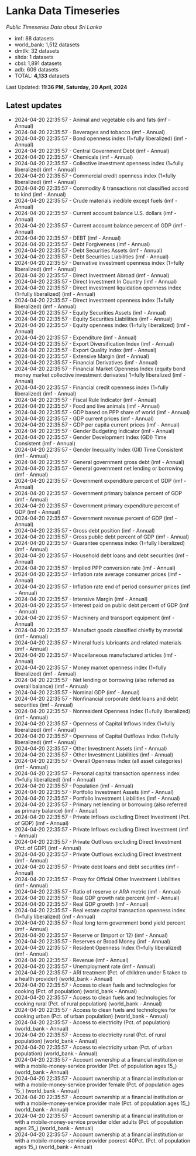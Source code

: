 # Lanka Data Timeseries
*Public Timeseries Data about Sri Lanka*

* imf: 88 datasets
* world_bank: 1,512 datasets
* dmtlk: 32 datasets
* sltda: 1 datasets
* cbsl: 1,891 datasets
* adb: 609 datasets
* TOTAL: **4,133** datasets

Last Updated: **11:36 PM, Saturday, 20 April, 2024**

## Latest updates

* 2024-04-20 22:35:57 - Animal and vegetable oils and fats (imf - Annual)
* 2024-04-20 22:35:57 - Beverages and tobacco (imf - Annual)
* 2024-04-20 22:35:57 - Bond openness index (1=fully liberalized) (imf - Annual)
* 2024-04-20 22:35:57 - Central Government Debt (imf - Annual)
* 2024-04-20 22:35:57 - Chemicals (imf - Annual)
* 2024-04-20 22:35:57 - Collective investment openness index (1=fully liberalized) (imf - Annual)
* 2024-04-20 22:35:57 - Commercial credit openness index (1=fully liberalized) (imf - Annual)
* 2024-04-20 22:35:57 - Commodity & transactions not classified accord to kind (imf - Annual)
* 2024-04-20 22:35:57 - Crude materials inedible except fuels (imf - Annual)
* 2024-04-20 22:35:57 - Current account balance U.S. dollars (imf - Annual)
* 2024-04-20 22:35:57 - Current account balance percent of GDP (imf - Annual)
* 2024-04-20 22:35:57 - DEBT (imf - Annual)
* 2024-04-20 22:35:57 - Debt Forgiveness (imf - Annual)
* 2024-04-20 22:35:57 - Debt Securities Assets (imf - Annual)
* 2024-04-20 22:35:57 - Debt Securities Liabilities (imf - Annual)
* 2024-04-20 22:35:57 - Derivative investment openness index (1=fully liberalized) (imf - Annual)
* 2024-04-20 22:35:57 - Direct Investment Abroad (imf - Annual)
* 2024-04-20 22:35:57 - Direct Investment In Country (imf - Annual)
* 2024-04-20 22:35:57 - Direct investment liquidation openness index (1=fully liberalized) (imf - Annual)
* 2024-04-20 22:35:57 - Direct investment openness index (1=fully liberalized) (imf - Annual)
* 2024-04-20 22:35:57 - Equity Securities Assets (imf - Annual)
* 2024-04-20 22:35:57 - Equity Securities Liabilities (imf - Annual)
* 2024-04-20 22:35:57 - Equity openness index (1=fully liberalized) (imf - Annual)
* 2024-04-20 22:35:57 - Expenditure (imf - Annual)
* 2024-04-20 22:35:57 - Export Diversification Index (imf - Annual)
* 2024-04-20 22:35:57 - Export Quality Index (imf - Annual)
* 2024-04-20 22:35:57 - Extensive Margin (imf - Annual)
* 2024-04-20 22:35:57 - Financial Derivatives (imf - Annual)
* 2024-04-20 22:35:57 - Financial Market Openness Index (equity bond money market collective investment derivates) 1=fully liberalized (imf - Annual)
* 2024-04-20 22:35:57 - Financial credit openness index (1=fully liberalized) (imf - Annual)
* 2024-04-20 22:35:57 - Fiscal Rule Indicator (imf - Annual)
* 2024-04-20 22:35:57 - Food and live animals (imf - Annual)
* 2024-04-20 22:35:57 - GDP based on PPP share of world (imf - Annual)
* 2024-04-20 22:35:57 - GDP current prices (imf - Annual)
* 2024-04-20 22:35:57 - GDP per capita current prices (imf - Annual)
* 2024-04-20 22:35:57 - Gender Budgeting Indicator (imf - Annual)
* 2024-04-20 22:35:57 - Gender Development Index (GDI) Time Consistent (imf - Annual)
* 2024-04-20 22:35:57 - Gender Inequality Index (GII) Time Consistent (imf - Annual)
* 2024-04-20 22:35:57 - General government gross debt (imf - Annual)
* 2024-04-20 22:35:57 - General government net lending or borrowing (imf - Annual)
* 2024-04-20 22:35:57 - Government expenditure percent of GDP (imf - Annual)
* 2024-04-20 22:35:57 - Government primary balance percent of GDP (imf - Annual)
* 2024-04-20 22:35:57 - Government primary expenditure percent of GDP (imf - Annual)
* 2024-04-20 22:35:57 - Government revenue percent of GDP (imf - Annual)
* 2024-04-20 22:35:57 - Gross debt position (imf - Annual)
* 2024-04-20 22:35:57 - Gross public debt percent of GDP (imf - Annual)
* 2024-04-20 22:35:57 - Guarantee openness index (1=fully liberalized) (imf - Annual)
* 2024-04-20 22:35:57 - Household debt loans and debt securities (imf - Annual)
* 2024-04-20 22:35:57 - Implied PPP conversion rate (imf - Annual)
* 2024-04-20 22:35:57 - Inflation rate average consumer prices (imf - Annual)
* 2024-04-20 22:35:57 - Inflation rate end of period consumer prices (imf - Annual)
* 2024-04-20 22:35:57 - Intensive Margin (imf - Annual)
* 2024-04-20 22:35:57 - Interest paid on public debt percent of GDP (imf - Annual)
* 2024-04-20 22:35:57 - Machinery and transport equipment (imf - Annual)
* 2024-04-20 22:35:57 - Manufact goods classified chiefly by material (imf - Annual)
* 2024-04-20 22:35:57 - Mineral fuels lubricants and related materials (imf - Annual)
* 2024-04-20 22:35:57 - Miscellaneous manufactured articles (imf - Annual)
* 2024-04-20 22:35:57 - Money market openness index (1=fully liberalized) (imf - Annual)
* 2024-04-20 22:35:57 - Net lending or borrowing (also referred as overall balance) (imf - Annual)
* 2024-04-20 22:35:57 - Nominal GDP (imf - Annual)
* 2024-04-20 22:35:57 - Nonfinancial corporate debt loans and debt securities (imf - Annual)
* 2024-04-20 22:35:57 - Nonresident Openness Index (1=fully liberalized) (imf - Annual)
* 2024-04-20 22:35:57 - Openness of Capital Inflows Index (1=fully liberalized) (imf - Annual)
* 2024-04-20 22:35:57 - Openness of Capital Outflows Index (1=fully liberalized) (imf - Annual)
* 2024-04-20 22:35:57 - Other Investment Assets (imf - Annual)
* 2024-04-20 22:35:57 - Other Investment Liabilities (imf - Annual)
* 2024-04-20 22:35:57 - Overall Openness Index (all asset categories) (imf - Annual)
* 2024-04-20 22:35:57 - Personal capital transaction openness index (1=fully liberalized) (imf - Annual)
* 2024-04-20 22:35:57 - Population (imf - Annual)
* 2024-04-20 22:35:57 - Portfolio Investment Assets (imf - Annual)
* 2024-04-20 22:35:57 - Portfolio Investment Liabilities (imf - Annual)
* 2024-04-20 22:35:57 - Primary net lending or borrowing (also referred as primary balance) (imf - Annual)
* 2024-04-20 22:35:57 - Private Inflows excluding Direct Investment (Pct. of GDP) (imf - Annual)
* 2024-04-20 22:35:57 - Private Inflows excluding Direct Investment (imf - Annual)
* 2024-04-20 22:35:57 - Private Outflows excluding Direct Investment (Pct. of GDP) (imf - Annual)
* 2024-04-20 22:35:57 - Private Outflows excluding Direct Investment (imf - Annual)
* 2024-04-20 22:35:57 - Private debt loans and debt securities (imf - Annual)
* 2024-04-20 22:35:57 - Proxy for Official Other Investment Liabilities (imf - Annual)
* 2024-04-20 22:35:57 - Ratio of reserve or ARA metric (imf - Annual)
* 2024-04-20 22:35:57 - Real GDP growth rate percent (imf - Annual)
* 2024-04-20 22:35:57 - Real GDP growth (imf - Annual)
* 2024-04-20 22:35:57 - Real estate capital transaction openness index (1=fully liberalized) (imf - Annual)
* 2024-04-20 22:35:57 - Real long term government bond yield percent (imf - Annual)
* 2024-04-20 22:35:57 - Reserve or (Import or 12) (imf - Annual)
* 2024-04-20 22:35:57 - Reserves or Broad Money (imf - Annual)
* 2024-04-20 22:35:57 - Resident Openness Index (1=fully liberalized) (imf - Annual)
* 2024-04-20 22:35:57 - Revenue (imf - Annual)
* 2024-04-20 22:35:57 - Unemployment rate (imf - Annual)
* 2024-04-20 22:35:57 - ARI treatment (Pct. of children under 5 taken to a health provider) (world_bank - Annual)
* 2024-04-20 22:35:57 - Access to clean fuels and technologies for cooking (Pct. of population) (world_bank - Annual)
* 2024-04-20 22:35:57 - Access to clean fuels and technologies for cooking rural (Pct. of rural population) (world_bank - Annual)
* 2024-04-20 22:35:57 - Access to clean fuels and technologies for cooking urban (Pct. of urban population) (world_bank - Annual)
* 2024-04-20 22:35:57 - Access to electricity (Pct. of population) (world_bank - Annual)
* 2024-04-20 22:35:57 - Access to electricity rural (Pct. of rural population) (world_bank - Annual)
* 2024-04-20 22:35:57 - Access to electricity urban (Pct. of urban population) (world_bank - Annual)
* 2024-04-20 22:35:57 - Account ownership at a financial institution or with a mobile-money-service provider (Pct. of population ages 15_) (world_bank - Annual)
* 2024-04-20 22:35:57 - Account ownership at a financial institution or with a mobile-money-service provider female (Pct. of population ages 15_) (world_bank - Annual)
* 2024-04-20 22:35:57 - Account ownership at a financial institution or with a mobile-money-service provider male (Pct. of population ages 15_) (world_bank - Annual)
* 2024-04-20 22:35:57 - Account ownership at a financial institution or with a mobile-money-service provider older adults (Pct. of population ages 25_) (world_bank - Annual)
* 2024-04-20 22:35:57 - Account ownership at a financial institution or with a mobile-money-service provider poorest 40Pct. (Pct. of population ages 15_) (world_bank - Annual)